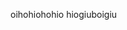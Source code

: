 <!--
 * @Author: pegazus-alpha pourdebutantp@gmail.com
 * @Date: 2024-02-26 04:25:50
 * @LastEditors: pegazus-alpha pourdebutantp@gmail.com
 * @LastEditTime: 2024-02-26 16:05:46
 * @FilePath: \undefinedc:\Users\pourd\Desktop\django1\crepes\readme.md
 * @Description: 这是默认设置,请设置`customMade`, 打开koroFileHeader查看配置 进行设置: https://github.com/OBKoro1/koro1FileHeader/wiki/%E9%85%8D%E7%BD%AE
-->
oihohiohohio
hiogiuboigiu